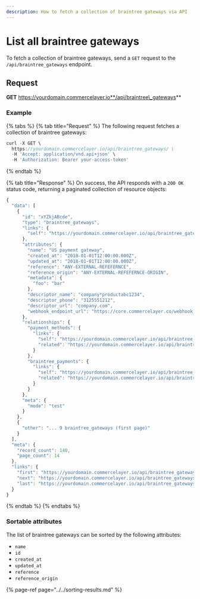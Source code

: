 ```yaml
---
description: How to fetch a collection of braintree gateways via API
---
```


# List all braintree gateways

To fetch a collection of braintree gateways, send a `GET` request to the `/api/braintree_gateways` endpoint.

## Request

**GET** https://yourdomain.commercelayer.io**/api/braintree\_gateways**

### **Example**

{% tabs %}
{% tab title="Request" %}
The following request fetches a collection of braintree gateways:

```javascript
curl -X GET \
  https://yourdomain.commercelayer.io/api/braintree_gateways/ \
  -H 'Accept: application/vnd.api+json' \
  -H 'Authorization: Bearer your-access-token'
```
{% endtab %}

{% tab title="Response" %}
On success, the API responds with a `200 OK` status code, returning a paginated collection of resource objects:

```javascript
{
  "data": [
    {
      "id": "xYZkjABcde",
      "type": "braintree_gateways",
      "links": {
        "self": "https://yourdomain.commercelayer.io/api/braintree_gateways/xYZkjABcde"
      },
      "attributes": {
        "name": "US payment gateway",
        "created_at": "2018-01-01T12:00:00.000Z",
        "updated_at": "2018-01-01T12:00:00.000Z",
        "reference": "ANY-EXTERNAL-REFEFERNCE",
        "reference_origin": "ANY-EXTERNAL-REFEFERNCE-ORIGIN",
        "metadata": {
          "foo": "bar"
        },
        "descriptor_name": "company*productabc1234",
        "descriptor_phone": "3125551212",
        "descriptor_url": "company.com",
        "webhook_endpoint_url": "https://core.commercelayer.co/webhook_callbacks/braintree_gateways/xxxxx"
      },
      "relationships": {
        "payment_methods": {
          "links": {
            "self": "https://yourdomain.commercelayer.io/api/braintree_gateways/xYZkjABcde/relationships/payment_methods",
            "related": "https://yourdomain.commercelayer.io/api/braintree_gateways/xYZkjABcde/payment_methods"
          }
        },
        "braintree_payments": {
          "links": {
            "self": "https://yourdomain.commercelayer.io/api/braintree_gateways/xYZkjABcde/relationships/braintree_payments",
            "related": "https://yourdomain.commercelayer.io/api/braintree_gateways/xYZkjABcde/braintree_payments"
          }
        }
      },
      "meta": {
        "mode": "test"
      }
    },
    {
      "other": "... 9 braintree_gateways (first page)"
    }
  ],
  "meta": {
    "record_count": 140,
    "page_count": 14
  },
  "links": {
    "first": "https://yourdomain.commercelayer.io/api/braintree_gateways?page[number]=1&page[size]=10",
    "next": "https://yourdomain.commercelayer.io/api/braintree_gateways?page[number]=2&page[size]=10",
    "last": "https://yourdomain.commercelayer.io/api/braintree_gateways?page[number]=14&page[size]=10"
  }
}
```
{% endtab %}
{% endtabs %}

### Sortable attributes

The list of braintree gateways can be sorted by the following attributes:

* `name`
* `id`
* `created_at`
* `updated_at`
* `reference`
* `reference_origin`

{% page-ref page="../../sorting-results.md" %}

